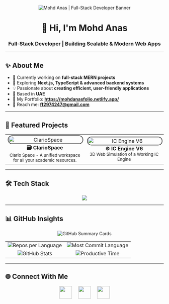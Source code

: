 <!-- Banner -->
<p align="center">
  <img src="https://i.postimg.cc/SNNtSk0G/Grey-and-Black-Simple-Marketing-Linked-In-Banner-2.png" alt="Mohd Anas | Full-Stack Developer Banner" />
</p>

<h1 align="center">👋 Hi, I'm Mohd Anas</h1>
<h3 align="center">Full-Stack Developer | Building Scalable & Modern Web Apps</h3>

---

## ✨ About Me

- 🔭 Currently working on **full-stack MERN projects**
- 🌱 Exploring **Next.js, TypeScript & advanced backend systems**
- 💡 Passionate about **creating efficient, user-friendly applications**
- 📍 Based in **UAE**
- 💼 My Portfolio: **https://mohdanasfolio.netlify.app/** 
- 📧 Reach me: **ff2974247@gmail.com**


---

## 🚀 Featured Projects  

<table>
  <tr>
    <td align="center" width="50%">
      <a href="https://clariospace-frontend.onrender.com/" target="_blank">
        <img src="https://i.postimg.cc/1zyWyzVN/image.png" alt="ClarioSpace" width="100%" style="border-radius:15px; border:2px solid #444;" />
      </a>
      <br>
      <b>🗃️ ClarioSpace</b><br>
      <sub>Clario Space - A unified workspace for all your academic resources.</sub>
    </td>
    <td align="center" width="50%">
      <a href="https://icenginev6.netlify.app/" target="_blank">
        <img src="https://i.postimg.cc/CMsRs4f1/image.png" alt="IC Engine V6" width="100%" style="border-radius:15px; border:2px solid #444;" />
      </a>
      <br>
      <b>⚙️ IC Engine V6</b><br>
      <sub>3D Web Simulation of a Working IC Engine</sub>
    </td>
  </tr>
</table>


---

## 🛠️ Tech Stack  

<p align="center">
  <img src="https://skillicons.dev/icons?i=html,css,js,react,tailwind,nodejs,express,git,github,vscode,postman" />
</p>

---

## 📊 GitHub Insights  

<!-- Top Profile Card -->
<p align="center">
  <img src="http://github-profile-summary-cards.vercel.app/api/cards/profile-details?username=mohd-anas-dev&theme=monokai" alt="GitHub Summary Cards" />
</p>

<!-- 2-Column Grid for Other Stats -->
<table align="center">
  <tr>
    <td align="center">
      <!-- Repos per Language -->
      <img src="http://github-profile-summary-cards.vercel.app/api/cards/repos-per-language?username=mohd-anas-dev&theme=monokai" alt="Repos per Language" />
    </td>
    <td align="center">
      <!-- Most Committed Language -->
      <img src="http://github-profile-summary-cards.vercel.app/api/cards/most-commit-language?username=mohd-anas-dev&theme=monokai" alt="Most Commit Language" />
    </td>
  </tr>
  <tr>
    <td align="center">
      <!-- Stats (Commits, PRs, Issues) -->
      <img src="http://github-profile-summary-cards.vercel.app/api/cards/stats?username=mohd-anas-dev&theme=monokai" alt="GitHub Stats" />
    </td>
    <td align="center">
      <!-- Productive Time -->
      <img src="http://github-profile-summary-cards.vercel.app/api/cards/productive-time?username=mohd-anas-dev&theme=monokai&utcOffset=8" alt="Productive Time" />
    </td>
  </tr>
</table>


---

## 🌐 Connect With Me  

<p align="center">
  <a href="https://mohdanasfolio.netlify.app/"><img src="https://i.postimg.cc/3xNMc3S6/android-chrome-192x192.png" height="40"/></a>&nbsp;&nbsp;&nbsp;&nbsp;
  <a href="https://www.linkedin.com/in/mohammed-anas-b1197b264/"><img src="https://skillicons.dev/icons?i=linkedin" height="40"/></a>&nbsp;&nbsp;&nbsp;&nbsp;
  <a href="mailto:ff2974247@gmail.com"><img src="https://skillicons.dev/icons?i=gmail" height="40"/></a>
</p>

